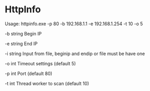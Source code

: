 # HttpInfo


Usage: httpinfo.exe -p 80 -b 192.168.1.1 -e 192.168.1.254 -t 10 -o 5


  -b string
          Begin IP
        
  -e string
          End IP
        
  -i string
          Input from file, beginip and endip or file must be have one
        
  -o int
          Timeout settings (default 5)
        
  -p int
          Port (default 80)
        
  -t int
          Thread worker to scan (default 10)
